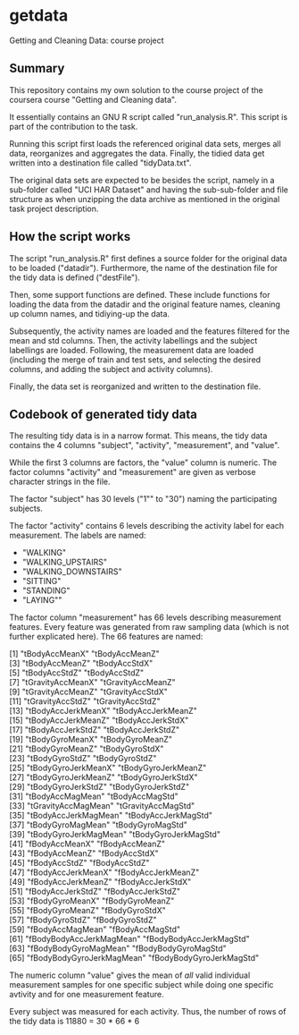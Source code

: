 # getdata
Getting and Cleaning Data: course project

## Summary

This repository contains my own solution to the course project of the
coursera course "Getting and Cleaning data".

It essentially contains an GNU R script called "run_analysis.R". This script is
part of the contribution to the task.

Running this script first loads the referenced original data sets, merges all data,
reorganizes and aggregates the data. Finally, the tidied data get written into
a destination file called "tidyData.txt".

The original data sets are expected to be besides the script, namely in a sub-folder
called "UCI HAR Dataset" and having the sub-sub-folder and file structure as
when unzipping the data archive as mentioned in the original task project description.


## How the script works

The script "run_analysis.R" first defines a source folder for the original data
to be loaded ("datadir"). Furthermore, the name of the destination file for the
tidy data is defined ("destFile").

Then, some support functions are defined. These include functions for loading
the data from the datadir and the original feature names, cleaning up column names,
and tidiying-up the data.

Subsequently, the activity names are loaded and the features filtered for the mean
and std columns. Then, the activity labellings and the subject labellings are
loaded. Following, the measurement data are loaded (including the merge of train
and test sets, and selecting the desired columns, and adding the subject and
activity columns).

Finally, the data set is reorganized and written to the destination file.


## Codebook of generated tidy data

The resulting tidy data is in a narrow format. This means, the tidy data contains
the 4 columns "subject", "activity", "measurement", and "value".

While the first 3 columns are factors, the "value" column is numeric. The factor
columns "activity" and "measurement" are given as verbose character strings in
the file.

The factor "subject" has 30 levels ("1"" to "30") naming the participating subjects.

The factor "activity" contains 6 levels describing the activity label for each
measurement. The labels are named:

- "WALKING"
- "WALKING_UPSTAIRS"
- "WALKING_DOWNSTAIRS"
- "SITTING"
- "STANDING"
- "LAYING""

The factor column "measurement" has 66 levels describing measurement features.
Every feature was generated from raw sampling data (which is not further
explicated here). The 66 features are named:

 [1] "tBodyAccMeanX"            "tBodyAccMeanZ"           
 [3] "tBodyAccMeanZ"            "tBodyAccStdX"            
 [5] "tBodyAccStdZ"             "tBodyAccStdZ"            
 [7] "tGravityAccMeanX"         "tGravityAccMeanZ"        
 [9] "tGravityAccMeanZ"         "tGravityAccStdX"         
[11] "tGravityAccStdZ"          "tGravityAccStdZ"         
[13] "tBodyAccJerkMeanX"        "tBodyAccJerkMeanZ"       
[15] "tBodyAccJerkMeanZ"        "tBodyAccJerkStdX"        
[17] "tBodyAccJerkStdZ"         "tBodyAccJerkStdZ"        
[19] "tBodyGyroMeanX"           "tBodyGyroMeanZ"          
[21] "tBodyGyroMeanZ"           "tBodyGyroStdX"           
[23] "tBodyGyroStdZ"            "tBodyGyroStdZ"           
[25] "tBodyGyroJerkMeanX"       "tBodyGyroJerkMeanZ"      
[27] "tBodyGyroJerkMeanZ"       "tBodyGyroJerkStdX"       
[29] "tBodyGyroJerkStdZ"        "tBodyGyroJerkStdZ"       
[31] "tBodyAccMagMean"          "tBodyAccMagStd"          
[33] "tGravityAccMagMean"       "tGravityAccMagStd"       
[35] "tBodyAccJerkMagMean"      "tBodyAccJerkMagStd"      
[37] "tBodyGyroMagMean"         "tBodyGyroMagStd"         
[39] "tBodyGyroJerkMagMean"     "tBodyGyroJerkMagStd"     
[41] "fBodyAccMeanX"            "fBodyAccMeanZ"           
[43] "fBodyAccMeanZ"            "fBodyAccStdX"            
[45] "fBodyAccStdZ"             "fBodyAccStdZ"            
[47] "fBodyAccJerkMeanX"        "fBodyAccJerkMeanZ"       
[49] "fBodyAccJerkMeanZ"        "fBodyAccJerkStdX"        
[51] "fBodyAccJerkStdZ"         "fBodyAccJerkStdZ"        
[53] "fBodyGyroMeanX"           "fBodyGyroMeanZ"          
[55] "fBodyGyroMeanZ"           "fBodyGyroStdX"           
[57] "fBodyGyroStdZ"            "fBodyGyroStdZ"           
[59] "fBodyAccMagMean"          "fBodyAccMagStd"          
[61] "fBodyBodyAccJerkMagMean"  "fBodyBodyAccJerkMagStd"  
[63] "fBodyBodyGyroMagMean"     "fBodyBodyGyroMagStd"     
[65] "fBodyBodyGyroJerkMagMean" "fBodyBodyGyroJerkMagStd" 


The numeric column "value" gives the mean of *all* valid individual measurement
samples for one specific subject while doing one specific avtivity and for one
measurement feature.

Every subject was measured for each activity. Thus, the number of rows of the
tidy data is 11880 = 30 * 66 * 6






